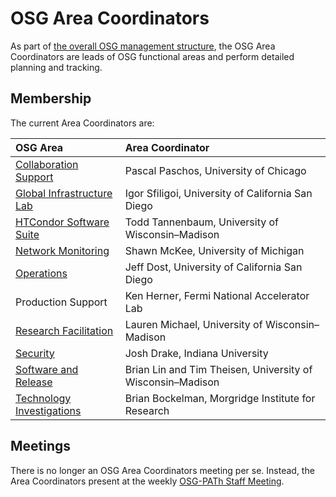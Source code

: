 # OSG Area Coordinators

As part of [the overall OSG management structure](index.md), the OSG Area Coordinators are leads of OSG functional areas
and perform detailed planning and tracking.

## Membership

The current Area Coordinators are:

| OSG Area | Area Coordinator |
| :------- | :--------------- |
| [Collaboration Support](https://osg-htc.org/collaboration-support/) | Pascal Paschos, University of Chicago |
| [Global Infrastructure Lab](https://path-cc.io/services/gil/) | Igor Sfiligoi, University of California San Diego |
| [HTCondor Software Suite](https://htcondor.org) | Todd Tannenbaum, University of Wisconsin&ndash;Madison |
| [Network Monitoring](https://osg-htc.org/networking/) | Shawn McKee, University of Michigan |
| [Operations](https://osg-htc.org/operations/) | Jeff Dost, University of California San Diego |
| Production Support | Ken Herner, Fermi National Accelerator Lab |
| [Research Facilitation](https://osg-htc.org/research-facilitation) | Lauren Michael, University of Wisconsin&ndash;Madison |
| [Security](https://osg-htc.org/security/) | Josh Drake, Indiana University |
| [Software and Release](https://osg-htc.org/technology/) | Brian Lin and Tim Theisen, University of Wisconsin&ndash;Madison |
| [Technology Investigations](https://osg-htc.org/technology/) | Brian Bockelman, Morgridge Institute for Research |


## Meetings

There is no longer an OSG Area Coordinators meeting per se.
Instead, the Area Coordinators present at the weekly [OSG-PATh Staff Meeting](staff-meeting.md).
